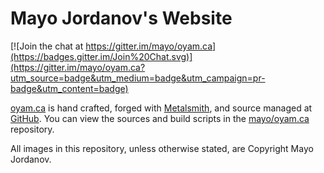 # Mayo Jordanov's Website

[![Join the chat at https://gitter.im/mayo/oyam.ca](https://badges.gitter.im/Join%20Chat.svg)](https://gitter.im/mayo/oyam.ca?utm_source=badge&utm_medium=badge&utm_campaign=pr-badge&utm_content=badge)

[oyam.ca](http://oyam.ca) is hand crafted, forged with [Metalsmith](http://metalsmith.io), and source managed at [GitHub](https://github.com). You can view the sources and build scripts in the [mayo/oyam.ca](https://github.com/mayo/oyam.ca) repository.

All images in this repository, unless otherwise stated, are Copyright Mayo Jordanov.
